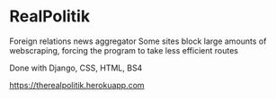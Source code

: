 # RealPolitik
Foreign relations news aggregator
Some sites block large amounts of webscraping, forcing the program to take less efficient routes

Done with Django, CSS, HTML, BS4

https://therealpolitik.herokuapp.com
